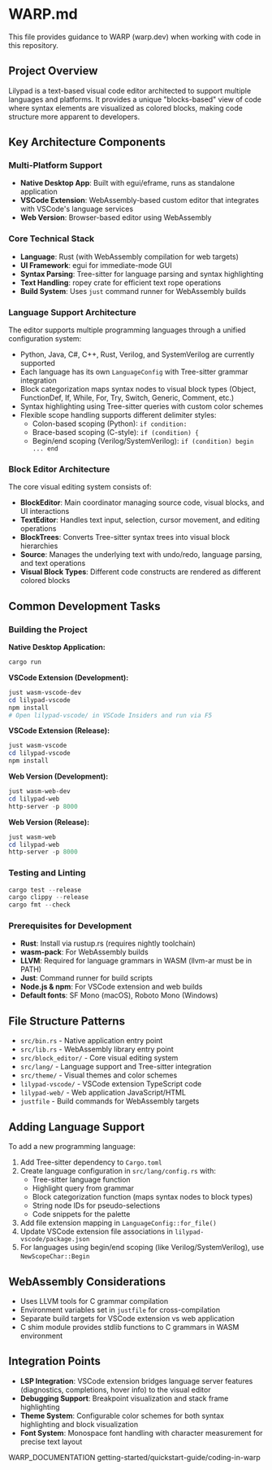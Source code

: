# WARP.md

This file provides guidance to WARP (warp.dev) when working with code in this repository.

## Project Overview

Lilypad is a text-based visual code editor architected to support multiple languages and platforms. It provides a unique "blocks-based" view of code where syntax elements are visualized as colored blocks, making code structure more apparent to developers.

## Key Architecture Components

### Multi-Platform Support
- **Native Desktop App**: Built with egui/eframe, runs as standalone application
- **VSCode Extension**: WebAssembly-based custom editor that integrates with VSCode's language services
- **Web Version**: Browser-based editor using WebAssembly

### Core Technical Stack
- **Language**: Rust (with WebAssembly compilation for web targets)
- **UI Framework**: egui for immediate-mode GUI
- **Syntax Parsing**: Tree-sitter for language parsing and syntax highlighting
- **Text Handling**: ropey crate for efficient text rope operations
- **Build System**: Uses `just` command runner for WebAssembly builds

### Language Support Architecture
The editor supports multiple programming languages through a unified configuration system:
- Python, Java, C#, C++, Rust, Verilog, and SystemVerilog are currently supported
- Each language has its own `LanguageConfig` with Tree-sitter grammar integration
- Block categorization maps syntax nodes to visual block types (Object, FunctionDef, If, While, For, Try, Switch, Generic, Comment, etc.)
- Syntax highlighting using Tree-sitter queries with custom color schemes
- Flexible scope handling supports different delimiter styles:
  - Colon-based scoping (Python): `if condition:`
  - Brace-based scoping (C-style): `if (condition) {`
  - Begin/end scoping (Verilog/SystemVerilog): `if (condition) begin ... end`

### Block Editor Architecture
The core visual editing system consists of:
- **BlockEditor**: Main coordinator managing source code, visual blocks, and UI interactions
- **TextEditor**: Handles text input, selection, cursor movement, and editing operations
- **BlockTrees**: Converts Tree-sitter syntax trees into visual block hierarchies
- **Source**: Manages the underlying text with undo/redo, language parsing, and text operations
- **Visual Block Types**: Different code constructs are rendered as different colored blocks

## Common Development Tasks

### Building the Project

**Native Desktop Application:**
```powershell
cargo run
```

**VSCode Extension (Development):**
```powershell
just wasm-vscode-dev
cd lilypad-vscode
npm install
# Open lilypad-vscode/ in VSCode Insiders and run via F5
```

**VSCode Extension (Release):**
```powershell
just wasm-vscode
cd lilypad-vscode
npm install
```

**Web Version (Development):**
```powershell
just wasm-web-dev
cd lilypad-web
http-server -p 8000
```

**Web Version (Release):**
```powershell
just wasm-web
cd lilypad-web
http-server -p 8000
```

### Testing and Linting
```powershell
cargo test --release
cargo clippy --release
cargo fmt --check
```

### Prerequisites for Development
- **Rust**: Install via rustup.rs (requires nightly toolchain)
- **wasm-pack**: For WebAssembly builds
- **LLVM**: Required for language grammars in WASM (llvm-ar must be in PATH)
- **Just**: Command runner for build scripts
- **Node.js & npm**: For VSCode extension and web builds
- **Default fonts**: SF Mono (macOS), Roboto Mono (Windows)

## File Structure Patterns

- `src/bin.rs` - Native application entry point
- `src/lib.rs` - WebAssembly library entry point  
- `src/block_editor/` - Core visual editing system
- `src/lang/` - Language support and Tree-sitter integration
- `src/theme/` - Visual themes and color schemes
- `lilypad-vscode/` - VSCode extension TypeScript code
- `lilypad-web/` - Web application JavaScript/HTML
- `justfile` - Build commands for WebAssembly targets

## Adding Language Support

To add a new programming language:

1. Add Tree-sitter dependency to `Cargo.toml`
2. Create language configuration in `src/lang/config.rs` with:
   - Tree-sitter language function
   - Highlight query from grammar
   - Block categorization function (maps syntax nodes to block types)
   - String node IDs for pseudo-selections
   - Code snippets for the palette
3. Add file extension mapping in `LanguageConfig::for_file()`
4. Update VSCode extension file associations in `lilypad-vscode/package.json`
5. For languages using begin/end scoping (like Verilog/SystemVerilog), use `NewScopeChar::Begin`

## WebAssembly Considerations

- Uses LLVM tools for C grammar compilation
- Environment variables set in `justfile` for cross-compilation
- Separate build targets for VSCode extension vs web application
- C shim module provides stdlib functions to C grammars in WASM environment

## Integration Points

- **LSP Integration**: VSCode extension bridges language server features (diagnostics, completions, hover info) to the visual editor
- **Debugging Support**: Breakpoint visualization and stack frame highlighting
- **Theme System**: Configurable color schemes for both syntax highlighting and block visualization
- **Font System**: Monospace font handling with character measurement for precise text layout

<citations>
<document>
<document_type>WARP_DOCUMENTATION</document_type>
<document_id>getting-started/quickstart-guide/coding-in-warp</document_id>
</document>
</citations>